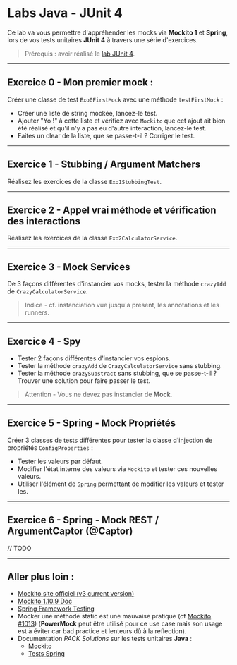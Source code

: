 # Labs Java - JUnit 4

Ce lab va vous permettre d'appréhender les mocks via **Mockito 1** et **Spring**, lors de vos tests unitaires **JUnit 4** à travers une série d'exercices.

> Prérequis : avoir réalisé le [lab JUnit 4](https://github.com/PACK-Solutions/labs-java/tree/master/lab-junit-4).

---

## Exercice 0 - Mon premier mock :

Créer une classe de test `Exo0FirstMock` avec une méthode `testFirstMock` :
* Créer une liste de string mockée, lancez-le test.
* Ajouter "Yo !" à cette liste et vérifiez avec `Mockito` que cet ajout ait bien été réalisé et qu'il n'y a pas eu d'autre interaction, lancez-le test.
* Faites un clear de la liste, que se passe-t-il ? Corriger le test.

---

## Exercice 1 - Stubbing / Argument Matchers

Réalisez les exercices de la classe `Exo1StubbingTest`.

---

## Exercice 2 - Appel vrai méthode et vérification des interactions

Réalisez les exercices de la classe `Exo2CalculatorService`.

---

## Exercice 3 - Mock Services

De 3 façons différentes d'instancier vos mocks, tester la méthode `crazyAdd` de `CrazyCalculatorService`.

> Indice - cf. instanciation vue jusqu'à présent, les annotations et les runners.

---

## Exercice 4 - Spy

* Tester 2 façons différentes d'instancier vos espions.
* Tester la méthode `crazyAdd` de `CrazyCalculatorService` sans stubbing.
* Tester la méthode `crazySubstract` sans stubbing, que se passe-t-il ? Trouver une solution pour faire passer le test.

> Attention - Vous ne devez pas instancier de **Mock**.

---

## Exercice 5 - Spring - Mock Propriétés

Créer 3 classes de tests différentes pour tester la classe d'injection de propriétés `ConfigProperties` :
* Tester les valeurs par défaut.
* Modifier l'état interne des valeurs via `Mockito` et tester ces nouvelles valeurs.
* Utiliser l'élément de `Spring` permettant de modifier les valeurs et tester les.

---

## Exercice 6 - Spring - Mock REST / ArgumentCaptor (@Captor)

// TODO

---

## Aller plus loin :

* [Mockito site officiel (v3 current version)](https://site.mockito.org/)
* [Mockito 1.10.9 Doc](https://javadoc.io/doc/org.mockito/mockito-core/1.10.9/org/mockito/Mockito.html)
* [Spring Framework Testing](https://docs.spring.io/spring-framework/docs/current/spring-framework-reference/testing.html)
* Mocker une méthode static est une mauvaise pratique (cf [Mockito #1013](https://github.com/mockito/mockito/issues/1013)) (**PowerMock** peut être utilisé pour ce use case mais son usage est à éviter car bad practice et lenteurs dû à la reflection).
* Documentation _PACK Solutions_ sur les tests unitaires **Java** :
  * [Mockito](https://packsolutions.atlassian.net/wiki/spaces/DEV/pages/139034745/Java+-+Tests+unitaires#Mockito)
  * [Tests Spring](https://packsolutions.atlassian.net/wiki/spaces/DEV/pages/139034745/Java+-+Tests+unitaires#Spring)

